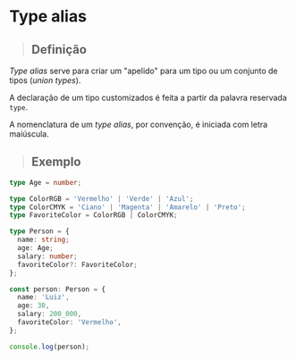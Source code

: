 # Type alias

> ## **Definição**

_Type alias_ serve para criar um "apelido" para um tipo ou um conjunto de tipos (_union types_).

A declaração de um tipo customizados é feita a partir da palavra reservada `type`.

A nomenclatura de um _type alias_, por convenção, é iniciada com letra maiúscula.

> ## **Exemplo**

```ts
type Age = number;

type ColorRGB = 'Vermelho' | 'Verde' | 'Azul';
type ColorCMYK = 'Ciano' | 'Magenta' | 'Amarelo' | 'Preto';
type FavoriteColor = ColorRGB | ColorCMYK;

type Person = {
  name: string;
  age: Age;
  salary: number;
  favoriteColor?: FavoriteColor;
};

const person: Person = {
  name: 'Luiz',
  age: 30,
  salary: 200_000,
  favoriteColor: 'Vermelho',
};

console.log(person);
```

